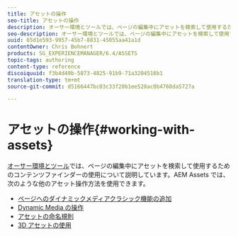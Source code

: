 ```yaml
---
title: アセットの操作
seo-title: アセットの操作
description: オーサー環境とツールでは、ページの編集中にアセットを検索して使用するためのコンテンツファインダーの使用について説明しています。AEM Assets では、次のような他のアセット操作方法を使用できます。
seo-description: オーサー環境とツールでは、ページの編集中にアセットを検索して使用するためのコンテンツファインダーの使用について説明しています。AEM Assets では、次のような他のアセット操作方法を使用できます。
uuid: 65d1e593-9957-45b7-8831-45055aa41a1d
contentOwner: Chris Bohnert
products: SG_EXPERIENCEMANAGER/6.4/ASSETS
topic-tags: authoring
content-type: reference
discoiquuid: f3b4d49b-5873-4825-91b9-71a3204516b1
translation-type: tm+mt
source-git-commit: d5166447bc03c33f20b1ee528ac0b4768da5727a

---
```



# アセットの操作{#working-with-assets}

[オーサー環境とツール](/help/sites-authoring/author-environment-tools.md)では、ページの編集中にアセットを検索して使用するためのコンテンツファインダーの使用について説明しています。AEM Assets では、次のような他のアセット操作方法を使用できます。

* [ページへのダイナミックメディアクラシック機能の追加](/help/sites-classic-ui-authoring/manage-assets-classic-s7.md)
* [Dynamic Media の操作](/help/sites-classic-ui-authoring/dynamic-media-assets.md)
* [アセットの命名規則](/help/sites-classic-ui-authoring/asset-naming-conventions.md)
* [3D アセットの使用](/help/sites-classic-ui-authoring/classicui-3dassets.md)
